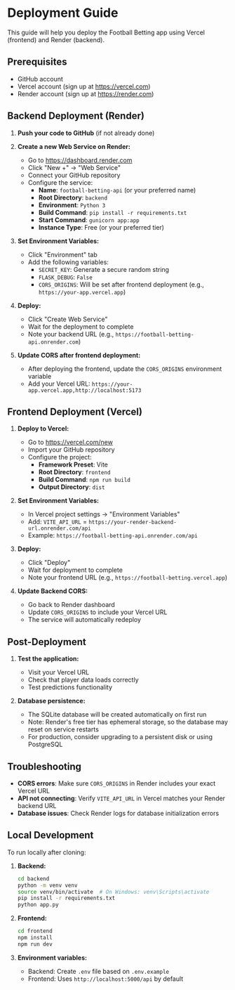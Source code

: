 # Deployment Guide

This guide will help you deploy the Football Betting app using Vercel (frontend) and Render (backend).

## Prerequisites

- GitHub account
- Vercel account (sign up at https://vercel.com)
- Render account (sign up at https://render.com)

## Backend Deployment (Render)

1. **Push your code to GitHub** (if not already done)

2. **Create a new Web Service on Render:**
   - Go to https://dashboard.render.com
   - Click "New +" → "Web Service"
   - Connect your GitHub repository
   - Configure the service:
     - **Name**: `football-betting-api` (or your preferred name)
     - **Root Directory**: `backend`
     - **Environment**: `Python 3`
     - **Build Command**: `pip install -r requirements.txt`
     - **Start Command**: `gunicorn app:app`
     - **Instance Type**: Free (or your preferred tier)

3. **Set Environment Variables:**
   - Click "Environment" tab
   - Add the following variables:
     - `SECRET_KEY`: Generate a secure random string
     - `FLASK_DEBUG`: `False`
     - `CORS_ORIGINS`: Will be set after frontend deployment (e.g., `https://your-app.vercel.app`)

4. **Deploy:**
   - Click "Create Web Service"
   - Wait for the deployment to complete
   - Note your backend URL (e.g., `https://football-betting-api.onrender.com`)

5. **Update CORS after frontend deployment:**
   - After deploying the frontend, update the `CORS_ORIGINS` environment variable
   - Add your Vercel URL: `https://your-app.vercel.app,http://localhost:5173`

## Frontend Deployment (Vercel)

1. **Deploy to Vercel:**
   - Go to https://vercel.com/new
   - Import your GitHub repository
   - Configure the project:
     - **Framework Preset**: Vite
     - **Root Directory**: `frontend`
     - **Build Command**: `npm run build`
     - **Output Directory**: `dist`

2. **Set Environment Variables:**
   - In Vercel project settings → "Environment Variables"
   - Add: `VITE_API_URL` = `https://your-render-backend-url.onrender.com/api`
   - Example: `https://football-betting-api.onrender.com/api`

3. **Deploy:**
   - Click "Deploy"
   - Wait for deployment to complete
   - Note your frontend URL (e.g., `https://football-betting.vercel.app`)

4. **Update Backend CORS:**
   - Go back to Render dashboard
   - Update `CORS_ORIGINS` to include your Vercel URL
   - The service will automatically redeploy

## Post-Deployment

1. **Test the application:**
   - Visit your Vercel URL
   - Check that player data loads correctly
   - Test predictions functionality

2. **Database persistence:**
   - The SQLite database will be created automatically on first run
   - Note: Render's free tier has ephemeral storage, so the database may reset on service restarts
   - For production, consider upgrading to a persistent disk or using PostgreSQL

## Troubleshooting

- **CORS errors**: Make sure `CORS_ORIGINS` in Render includes your exact Vercel URL
- **API not connecting**: Verify `VITE_API_URL` in Vercel matches your Render backend URL
- **Database issues**: Check Render logs for database initialization errors

## Local Development

To run locally after cloning:

1. **Backend:**
   ```bash
   cd backend
   python -m venv venv
   source venv/bin/activate  # On Windows: venv\Scripts\activate
   pip install -r requirements.txt
   python app.py
   ```

2. **Frontend:**
   ```bash
   cd frontend
   npm install
   npm run dev
   ```

3. **Environment variables:**
   - Backend: Create `.env` file based on `.env.example`
   - Frontend: Uses `http://localhost:5000/api` by default
